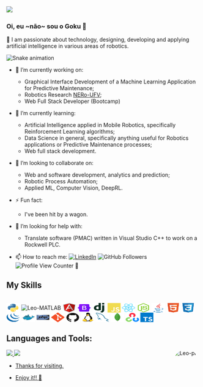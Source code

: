 <div height="105">
<img height="105" src = "https://readme-jokes.vercel.app/api?theme=watermelon" > 
</div>
<!-- https://stackoverflow.com/questions/1838873/visualizing-branch-topology-in-git/34467298#34467298 -->

### Oi, eu ~não~ sou o Goku 👋
<!-- 
|   |  
| ------------------- | 
| <img src = "https://readme-jokes.vercel.app/api?theme=watermelon"  | 
 -->
<!-- <img src = "https://readme-jokes.vercel.app/api?theme=watermelon" height="105"> -->


:cactus: I am passionate about technology, designing, developing and applying artificial intelligence in various areas of robotics.

![Snake animation](https://github.com/IureRosa/IureRosa/blob/output/github-contribution-grid-snake.svg)

- 🔭 I’m currently working on:
 
  - Graphical Interface Development of a Machine Learning Application for Predictive Maintenance;
  - Robotics Research [NERo-UFV](https://github.com/neroUFV);
  - Web Full Stack Developer (Bootcamp)
  
- 🌱 I’m currently learning:

  - Artificial Intelligence applied in Mobile Robotics, specifically Reinforcement Learning algorithms;
  - Data Science in general, specifically anything useful for Robotics applications or Predictive Maintenance processes;
  - Web full stack development.

- 👯 I’m looking to collaborate on:

  - Web and software development, analytics and prediction;
  - Robotic Process Automation;
  - Applied ML, Computer Vision, DeepRL.
 
- ⚡ Fun fact: 

  - I've been hit by a wagon.

- 🤔 I’m looking for help with:

  - Translate software (PMAC) written in Visual Studio C++ to work on a Rockwell PLC.

- 📫 How to reach me: 
[![LinkedIn](https://img.shields.io/badge/LinkedIn--_.svg?style=social&logo=linkedin&link=http:///www.linkedin.com/in/iure-rosa/)](https://www.linkedin.com/in/iure-rosa)
![GitHub Followers](https://img.shields.io/github/followers/IureRosa?style=social) 
![Profile View Counter](https://komarev.com/ghpvc/?username=IureRosa) 🚀

## My Skills

<div style="display: inline_block"><br>
  <img align="center" alt="Python" height="25" width="35" src="https://github.com/devicons/devicon/blob/master/icons/python/python-original.svg">
 <img align="center" alt="Leo-MATLAB" height="30" width="40" src="https://cdn.jsdelivr.net/gh/devicons/devicon/icons/matlab/matlab-original.svg">
  <img align="center" alt="Angular" height="25" width="35" src="https://github.com/devicons/devicon/blob/master/icons/angularjs/angularjs-original.svg">
  <img align="center" alt="Bootstrap" height="25" width="35" src="https://github.com/devicons/devicon/blob/master/icons/bootstrap/bootstrap-original.svg">
  <img align="center" alt="Django" height="25" width="35" src="https://github.com/devicons/devicon/blob/master/icons/django/django-plain.svg">
  <img align="center" alt="JavaScript" height="25" width="35" src="https://raw.githubusercontent.com/devicons/devicon/master/icons/javascript/javascript-plain.svg">
  <img align="center" alt="React" height="25" width="35" src="https://raw.githubusercontent.com/devicons/devicon/master/icons/react/react-original.svg">
  <img align="center" alt="NodeJS" height="25" width="35" src="https://github.com/devicons/devicon/blob/master/icons/nodejs/nodejs-original.svg">
  <img align="center" alt="Java" height="25" width="35" src="https://github.com/devicons/devicon/blob/master/icons/java/java-original.svg">
  <img align="center" alt="HTML" height="25" width="35" src="https://raw.githubusercontent.com/devicons/devicon/master/icons/html5/html5-original.svg">
  <img align="center" alt="CSS" height="25" width="35" src="https://raw.githubusercontent.com/devicons/devicon/master/icons/css3/css3-original.svg">
  <img align="center" alt="jQuery" height="25" width="35" src="https://github.com/devicons/devicon/blob/master/icons/jquery/jquery-original.svg">
  <img align="center" alt="Docker" height="25" width="35" src="https://github.com/devicons/devicon/blob/master/icons/docker/docker-original.svg">
  <img align="center" alt="PHP" height="25" width="35" src="https://github.com/devicons/devicon/blob/master/icons/php/php-original.svg">
  <img align="center" alt="Git" height="25" width="35" src="https://github.com/devicons/devicon/blob/master/icons/git/git-original.svg">
  <img align="center" alt="GitHub" height="25" width="35" src="https://github.com/devicons/devicon/blob/master/icons/github/github-original.svg">
  <img align="center" alt="Linux" height="25" width="35" src="https://github.com/devicons/devicon/blob/master/icons/linux/linux-original.svg">
  <img align="center" alt="MySQL" height="25" width="35" src="https://github.com/devicons/devicon/blob/master/icons/mysql/mysql-original.svg">
  <img align="center" alt="MongoDB" height="25" width="35" src="https://github.com/devicons/devicon/blob/master/icons/mongodb/mongodb-original.svg">
  <img align="center" alt="OpenCV" height="25" width="35" src="https://github.com/devicons/devicon/blob/master/icons/opencv/opencv-original.svg">
 <img align="center" alt="OpenCV" height="25" width="35" src="https://github.com/devicons/devicon/blob/master/icons/typescript/typescript-original.svg">
</div>

## Languages and Tools:

<div align="left">
  <a href="https://github.com/IureRosa">
   <img align="right" alt="Leo-pic" height="350" style="border-radius:50px;" src="http://pixelartmaker-data-78746291193.nyc3.digitaloceanspaces.com/image/af9c3c448d51297.png">
  <img height="200em" src="https://github-readme-stats.vercel.app/api?username=IureRosa&show_icons=true&theme=tokyonight&include_all_commits=true&count_private=true"/>
  <img height="200em" src="https://github-readme-stats.vercel.app/api/top-langs/?username=IureRosa&layout=compact&langs_count=7&theme=tokyonight"/>
</div>

 

- Thanks for visiting. 
 
- Enjoy it!! 🤖
